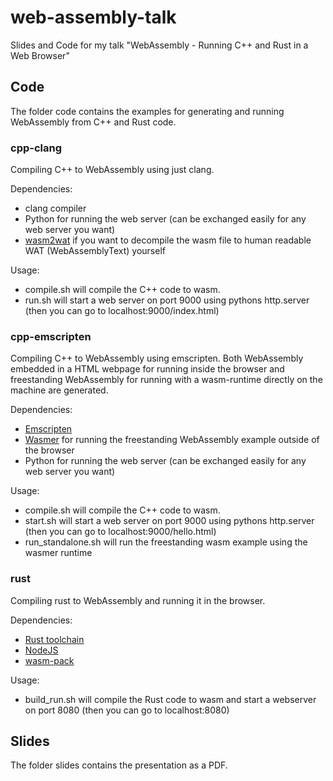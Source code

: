 # web-assembly-talk
Slides and Code for my talk "WebAssembly - Running C++ and Rust in a Web Browser"

## Code

The folder code contains the examples for generating and running WebAssembly from C++
and Rust code.

### cpp-clang

Compiling C++ to WebAssembly using just clang. 

Dependencies:
* clang compiler
* Python for running the web server (can be exchanged easily for any web server you want)
* [wasm2wat](https://github.com/WebAssembly/wabt) if you want to decompile the wasm file to human readable WAT (WebAssemblyText) yourself 

Usage:
* compile.sh will compile the C++ code to wasm.
* run.sh will start a web server on port 9000 using pythons http.server (then you can go to localhost:9000/index.html)

### cpp-emscripten

Compiling C++ to WebAssembly using emscripten. Both WebAssembly embedded in a HTML webpage for running inside the browser
and freestanding WebAssembly for running with a wasm-runtime directly on the machine are generated.

Dependencies:
* [Emscripten](https://emscripten.org/)
* [Wasmer](https://wasmer.io/) for running the freestanding WebAssembly example outside of the browser
* Python for running the web server (can be exchanged easily for any web server you want)

Usage:
* compile.sh will compile the C++ code to wasm.
* start.sh will start a web server on port 9000 using pythons http.server (then you can go to localhost:9000/hello.html)
* run_standalone.sh will run the freestanding wasm example using the wasmer runtime

### rust

Compiling rust to WebAssembly and running it in the browser.

Dependencies:
* [Rust toolchain](https://www.rust-lang.org/)
* [NodeJS](https://nodejs.org/en/)
* [wasm-pack](https://rustwasm.github.io/wasm-pack/)

Usage:
* build_run.sh will compile the Rust code to wasm and start a webserver on port 8080 (then you can go to localhost:8080)

## Slides

The folder slides contains the presentation as a PDF.
